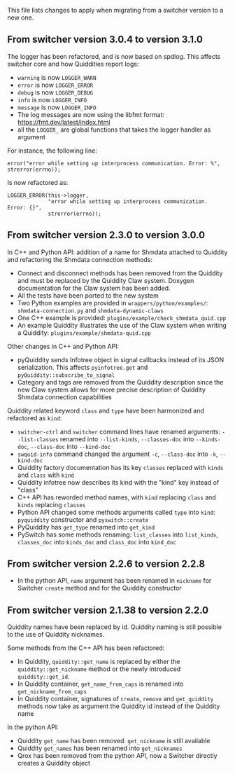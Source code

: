 This file lists changes to apply when migrating from a switcher version to a new one.

From switcher version 3.0.4 to version 3.1.0
--------------------------------------------

The logger has been refactored, and is now based on spdlog. This affects switcher core and how Quiddities report logs:

* `warning` is now `LOGGER_WARN`
* `error` is now `LOGGER_ERROR`
* `debug` is now `LOGGER_DEBUG`
* `info` is now `LOGGER_INFO`
* `message` is now `LOGGER_INFO`
* The log messages are now using the libfmt format: https://fmt.dev/latest/index.html
* all the `LOGGER_` are global functions that takes the logger handler as argument

For instance, the following line:
```
error("error while setting up interprocess communication. Error: %", strerror(errno));
```
Is now refactored as:
```
LOGGER_ERROR(this->logger,
             "error while setting up interprocess communication. Error: {}",
             strerror(errno));
```


From switcher version 2.3.0 to version 3.0.0
--------------------------------------------

In C++ and Python API: addition of a name for Shmdata attached to Quiddity and refactoring the Shmdata connection methods:

* Connect and disconnect methods has been removed from the Quiddity and must be replaced by the Quiddity Claw system. Doxygen documentation for the Claw system has been added.
* All the tests have been ported to the new system 
* Two Python examples are provided in `wrappers/python/examples/`:  `shmdata-connection.py` and `shmdata-dynamic-claws`
* One C++ example is provided: `plugins/example/check_shmdata_quid.cpp`
* An example Quiddity illustrates the use of the Claw system when writing a Quiddity: `plugins/example/shmdata-quid.cpp`

Other changes in C++ and Python API:

* pyQuiddity sends Infotree object in signal callbacks instead of its JSON serialization. This affects `pyinfotree.get` and `pyQuiddity::subscribe_to_signal`
* Category and tags are removed from the Quiddity description since the new Claw system allows for more precise description of Quiddity Shmdata connection capabilities

Quiddity related keyword `class` and `type` have been harmonized and refactored as `kind`:

* `switcher-ctrl` and `switcher` command lines have renamed arguments: `--list-classes` renamed into `--list-kinds`, `--classes-doc` into `--kinds-doc`, `--class-doc` into `--kind-doc`
* `swquid-info` command changed the argument `-c`, `--class-doc` into `-k`, `--kind-doc`
* Quiddity factory documentation has its key `classes` replaced with `kinds` and `class` with `kind`
* Quiddity infotree now describes its kind with the "kind" key instead of "class"
* C++ API has reworded method names, with `kind` replacing `class` and `kinds` replacing `classes` 
* Python API changed some methods arguments called `type` into `kind`: `pyquiddity` constructor and `pyswitch::create`
* PyQuiddity has `get_type` renamed into `get_kind` 
* PySwitch has some methods renaming: `list_classes` into `list_kinds`, `classes_doc` into `kinds_doc` and `class_doc` into `kind_doc` 

From switcher version 2.2.6 to version 2.2.8
---------------------------------------------

* In the python API, `name` argument has been renamed in `nickname` for Switcher `create` method and for the Quiddity constructor

From switcher version 2.1.38 to version 2.2.0
---------------------------------------------

Quiddity names have been replaced by id. Quiddity naming is still possible to the use of Quiddity nicknames.

Some methods from the C++ API has been refactored:

* In Quiddity, `quiddity::get_name` is replaced by either the `quiddity::get_nickname` method or the newly introduced `quiddity::get_id`.
* In Quiddity container, `get_name_from_caps` is renamed into `get_nickname_from_caps`
* In Quiddity container, signatures of `create`, `remove` and `get_quiddity` methods now take as argument the Quiddity id instead of the Quiddity name

In the python API:

* Quiddity `get_name` has been removed. `get_nickname` is still available
* Quiddity `get_names` has been renamed into `get_nicknames`
* Qrox has been removed from the python API, now a Switcher directly creates a Quiddity object


